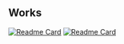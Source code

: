 ## Works
[![Readme Card](https://github-readme-stats.vercel.app/api/pin/?username=BottleXu&repo=advanced_evph&show_owner=true)](https://github.com/BottleXu/advanced_evph)
[![Readme Card](https://github-readme-stats.vercel.app/api/pin/?username=Multiplanet-Robot&repo=Waliner-Lightweight-and-Resilient-Plugin-Mapping-Method-With-Wall-Features&show_owner=true)](https://github.com/Multiplanet-Robot/Waliner-Lightweight-and-Resilient-Plugin-Mapping-Method-With-Wall-Features)

<!--
## [Main Works](https://orcid.org/0009-0006-1230-8135 "ORCID")
| Title  | Publisher | Github|
| ------------- | -------------|-------------: |
| Advanced EVPH: Advanced Omni-directional Vector Polar Histogram for Robust Navigation in Crowded Environments  | [IEEE RA-L](about:blank "accepted")  | [<img src="https://img.shields.io/badge/Github-181717?style=flat&logo=github&logoColor=white"/>](https://github.com/BottleXu/advanced_evph "git")|
| An Extended Vector Polar Histogram Method Using Omni-Directional LiDAR Information  | [Symmetry](https://www.mdpi.com/2073-8994/15/8/1545 "10.3390/sym15081545") | |

## Coworks
| Title  | Publisher | Github|
| ------------- | -------------|-------------: |
| Waliner: Lightweight and Resilient Plugin Mapping Method With Wall Features for Visually Challenging Indoor Environments  | [IEEE RA-L](https://ieeexplore.ieee.org/document/10969808 "10.1109/LRA.2025.3562370")|[<img src="https://img.shields.io/badge/Github-181717?style=flat&logo=github&logoColor=white"/>](https://github.com/Multiplanet-Robot/Waliner-Lightweight-and-Resilient-Plugin-Mapping-Method-With-Wall-Features "git")|
-->



<!--
**BottleXu/BottleXu** is a ✨ _special_ ✨ repository because its `README.md` (this file) appears on your GitHub profile.

Here are some ideas to get you started:

- 🔭 I’m currently working on ...
- 🌱 I’m currently learning ...
- 👯 I’m looking to collaborate on ...
- 🤔 I’m looking for help with ...
- 💬 Ask me about ...
- 📫 How to reach me: ...
- 😄 Pronouns: ...
- ⚡ Fun fact: ...
-->
